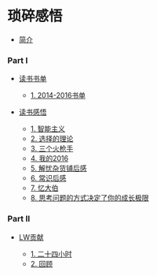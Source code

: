 # 琐碎感悟

* [简介](README.md)

### Part I

* [读书书单]()

  * [1. 2014-2016书单](2016-12-31-2014-2016书单.md)

* [读书感悟]()

  * [1. 智能主义](2016-12-05-daily001.md)
  * [2. 选择的理论](2016-12-09-daily002.md)
  * [3. 三个火枪手](2016-12-10-daily003.md)
  * [4. 我的2016](2016-12-31-daily004.md)
  * [5. 解忧杂货铺后感](2016-11-29-解忧杂货铺.md)
  * [6. 常识后感](2016-08-28-常识.md)
  * [7. 忆大伯](2017-02-26-忆大伯.md)
  * [8. 思考问题的方式决定了你的成长极限](思考问题的方式决定了你的成长极限.md)

### Part II

* [LW贡献]()

  * [1. 二十四小时](2016-01-22-二十四小时.md)
  * [2. 回顾](2017-01-12-回顾.md)
  
  

